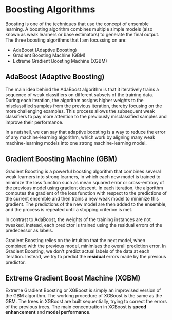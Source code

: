 # Boosting Algorithms
Boosting is one of the techniques that use the concept of ensemble learning. A boosting algorithm combines multiple simple models (also known as weak learners or base estimators) to generate the final output. The three boosting algorithms that I am focussing on are:

- AdaBoost (Adaptive Boosting)
- Gradient Boosting Machine (GBM)
- Extreme Gradient Boosting Machine (XGBM) 

## AdaBoost (Adaptive Boosting)
 The main idea behind the AdaBoost algorithm is that it iteratively trains a sequence of weak classifiers on different subsets of the training data. During each iteration, the algorithm assigns higher weights to the misclassified samples from the previous iteration, thereby focusing on the more challenging examples. This process allows the subsequent weak classifiers to pay more attention to the previously misclassified samples and improve their performance.

In a nutshell, we can say that adaptive boosting is a way to reduce the error of any machine-learning algorithm, which work by aligning many weak machine-learning models into one strong machine-learning model.

## Gradient Boosting Machine (GBM)
Gradient Boosting is a powerful boosting algorithm that combines several weak learners into strong learners, in which each new model is trained to minimize the loss function such as mean squared error or cross-entropy of the previous model using gradient descent. In each iteration, the algorithm computes the gradient of the loss function with respect to the predictions of the current ensemble and then trains a new weak model to minimize this gradient. The predictions of the new model are then added to the ensemble, and the process is repeated until a stopping criterion is met.

In contrast to AdaBoost, the weights of the training instances are not tweaked, instead, each predictor is trained using the residual errors of the predecessor as labels.

Gradient Boosting relies on the intuition that the next model, when combined with the previous model, minimises the overall prediction error. In Gradient Boosting, we don't predict actual labels of the data at each iteration. Instead, we try to predict the **residual** errors made by the previous predictor. 

## Extreme Gradient Boost Machine (XGBM)
Extreme Gradient Boosting or XGBoost is simply an improvised version of the GBM algorithm. The working procedure of XGBoost is the same as the GBM. The trees in XGBoost are built sequentially, trying to correct the errors of the previous trees. The main concentration in XGBoost is **speed enhancement** and **model performance**.


